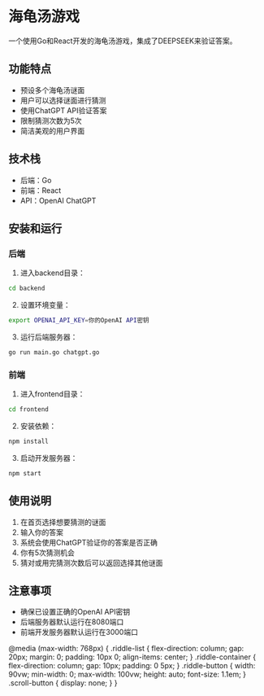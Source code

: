 # 海龟汤游戏

一个使用Go和React开发的海龟汤游戏，集成了DEEPSEEK来验证答案。

## 功能特点

- 预设多个海龟汤谜面
- 用户可以选择谜面进行猜测
- 使用ChatGPT API验证答案
- 限制猜测次数为5次
- 简洁美观的用户界面

## 技术栈

- 后端：Go
- 前端：React
- API：OpenAI ChatGPT

## 安装和运行

### 后端

1. 进入backend目录：
```bash
cd backend
```

2. 设置环境变量：
```bash
export OPENAI_API_KEY=你的OpenAI API密钥
```

3. 运行后端服务器：
```bash
go run main.go chatgpt.go
```

### 前端

1. 进入frontend目录：
```bash
cd frontend
```

2. 安装依赖：
```bash
npm install
```

3. 启动开发服务器：
```bash
npm start
```

## 使用说明

1. 在首页选择想要猜测的谜面
2. 输入你的答案
3. 系统会使用ChatGPT验证你的答案是否正确
4. 你有5次猜测机会
5. 猜对或用完猜测次数后可以返回选择其他谜面

## 注意事项

- 确保已设置正确的OpenAI API密钥
- 后端服务器默认运行在8080端口
- 前端开发服务器默认运行在3000端口 

@media (max-width: 768px) {
  .riddle-list {
    flex-direction: column;
    gap: 20px;
    margin: 0;
    padding: 10px 0;
    align-items: center;
  }
  .riddle-container {
    flex-direction: column;
    gap: 10px;
    padding: 0 5px;
  }
  .riddle-button {
    width: 90vw;
    min-width: 0;
    max-width: 100vw;
    height: auto;
    font-size: 1.1em;
  }
  .scroll-button {
    display: none;
  }
} 